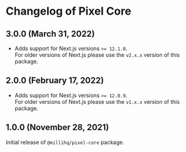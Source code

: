 # Changelog of Pixel Core

## 3.0.0 (March 31, 2022)

- Adds support for Next.js versions `>= 12.1.0`.  
  For older versions of Next.js please use the `v2.x.x` version of this package.

## 2.0.0 (February 17, 2022)

- Adds support for Next.js versions `>= 12.0.9`.  
  For older versions of Next.js please use the `v1.x.x` version of this package.

## 1.0.0 (November 28, 2021)

Initial release of `@millihq/pixel-core` package.
